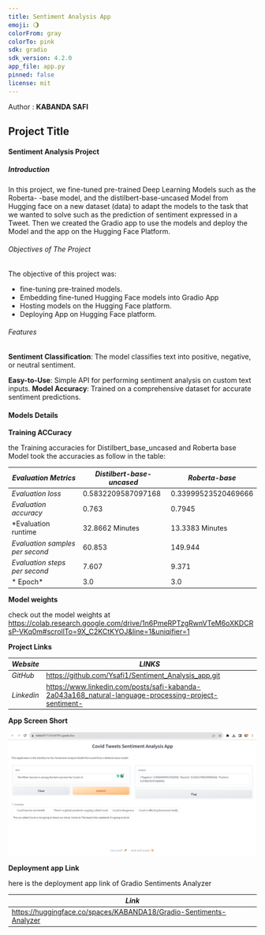 ```yaml
---
title: Sentiment Analysis App
emoji: 🌖
colorFrom: gray
colorTo: pink
sdk: gradio
sdk_version: 4.2.0
app_file: app.py
pinned: false
license: mit
---
```


Author : **KABANDA SAFI**
## Project Title
####  Sentiment Analysis Project

##### *Introduction*
 
In this project, we fine-tuned pre-trained Deep Learning Models such as the Roberta- -base model, and the distilbert-base-uncased Model from Hugging face on a new dataset (data) to adapt the models to the task that we wanted to solve such as the prediction of sentiment expressed in a Tweet. Then we created the Gradio app to use the models and deploy the Model and the app on the Hugging Face Platform.

###### *Objectives of The Project*

The objective of this project was:
- fine-tuning pre-trained models.
- Embedding fine-tuned Hugging Face models into Gradio App
- Hosting models on the Hugging Face platform.
- Deploying App on Hugging Face platform.

###### Features
**Sentiment Classification**: The model classifies text into positive, negative, or neutral sentiment.

**Easy-to-Use**: Simple API for performing sentiment analysis on custom text inputs.
**Model Accuracy**: Trained on a comprehensive dataset for accurate sentiment predictions.

#### Models Details

**Training ACCuracy**

the Training accuracies for Distilbert_base_uncased and Roberta base Model took the accuracies as follow in the table:

| *Evaluation Metrics* |*Distilbert-base-uncased*| *Roberta-base*|
|----------------------|-------------------------|---------------|
| *Evaluation loss* | 0.5832209587097168 | 0.33999523520469666 |
| *Evaluation accuracy* | 0.763 | 0.7945 |
| *Evaluation runtime| 32.8662 Minutes | 13.3383 Minutes |
| *Evaluation samples per second* | 60.853 | 149.944 |
| *Evaluation steps per second* | 7.607 | 9.371 | 
| * Epoch* | 3.0 |3.0 |

**Model weights**

check out the model weights at https://colab.research.google.com/drive/1n6PmeRPTzgRwnVTeM6oXKDCRsP-VKq0m#scrollTo=9X_C2KCtKYOJ&line=1&uniqifier=1

**Project Links**

| *Website*| *LINKS* |
| --------- | -----------|
| *GitHub* |https://github.com/Ysafi1/Sentiment_Analysis_app.git|
| *Linkedin* |https://www.linkedin.com/posts/safi-kabanda-2a043a168_natural-language-processing-project-sentiment-|


**App Screen Short**


<img src="AppImage.png" width ="1550px">


**Deployment app Link**


here is the deployment app link of Gradio Sentiments Analyzer

| *Link* |
|--------|
| https://huggingface.co/spaces/KABANDA18/Gradio-Sentiments-Analyzer |





